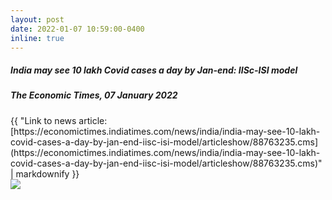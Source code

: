 ```yaml
---
layout: post
date: 2022-01-07 10:59:00-0400
inline: true
---
```



##### India may see 10 lakh Covid cases a day by Jan-end: IISc-ISI model
##### The Economic Times, 07 January 2022
<div>{{ "Link to news article: [https://economictimes.indiatimes.com/news/india/india-may-see-10-lakh-covid-cases-a-day-by-jan-end-iisc-isi-model/articleshow/88763235.cms](https://economictimes.indiatimes.com/news/india/india-may-see-10-lakh-covid-cases-a-day-by-jan-end-iisc-isi-model/articleshow/88763235.cms)" | markdownify }}<br><img src="{{ site.url }}{{ site.baseurl }}/assets//img/news/coronavirus-indias-weekly-cases-up-nearly-3-fold-in-highest-ever-surge.jpg"></div>
